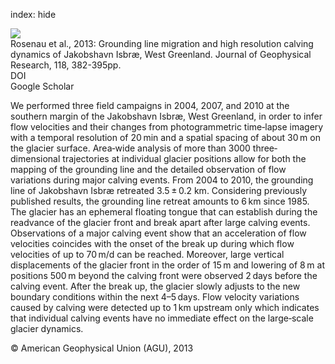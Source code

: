index: hide

<div class="Citation">
    <div class="Citation-thumb CitationThumb-linked"  data-href="https://doi.org/10.1029/2012jf002515">
      <img src="https://static.claimspace.cloud/climate-study-static/refs/thumbs/4/Rosenau_et_al_2013-thumb.png" />
    </div>

  <div class="Citation-body">
    <div class="Citation-text">Rosenau et al., 2013: Grounding line migration and high resolution calving dynamics of Jakobshavn Isbræ, West Greenland. <span class="Article-journal">Journal of  Geophysical Research, </span><span class="Article-volume">118, </span>382-395pp.</div>
    <div class="Citation-links">
      <div class="CitationLink" data-href="https://doi.org/10.1029/2012jf002515">
        <div class="CitationLink-icon CitationLink-Doi"></div>
        <div class="CitationLink-text">DOI</div>
      </div>
      <div class="CitationLink" data-href="https://scholar.google.com/scholar?q=10.1029/2012jf002515">
        <div class="CitationLink-icon CitationLink-Scholar"></div>
        <div class="CitationLink-text">Google Scholar</div>
      </div>
    </div>
  </div>
</div>

We performed three field campaigns in 2004, 2007, and 2010 at the southern margin of the Jakobshavn Isbræ, West Greenland, in order to infer flow velocities and their changes from photogrammetric time‐lapse imagery with a temporal resolution of 20 min and a spatial spacing of about 30 m on the glacier surface. Area‐wide analysis of more than 3000 three‐dimensional trajectories at individual glacier positions allow for both the mapping of the grounding line and the detailed observation of flow variations during major calving events. From 2004 to 2010, the grounding line of Jakobshavn Isbræ retreated 3.5 ± 0.2 km. Considering previously published results, the grounding line retreat amounts to 6 km since 1985. The glacier has an ephemeral floating tongue that can establish during the readvance of the glacier front and break apart after large calving events. Observations of a major calving event show that an acceleration of flow velocities coincides with the onset of the break up during which flow velocities of up to 70 m/d can be reached. Moreover, large vertical displacements of the glacier front in the order of 15 m and lowering of 8 m at positions 500 m beyond the calving front were observed 2 days before the calving event. After the break up, the glacier slowly adjusts to the new boundary conditions within the next 4–5 days. Flow velocity variations caused by calving were detected up to 1 km upstream only which indicates that individual calving events have no immediate effect on the large‐scale glacier dynamics.

<div class="Citation-copy">
&copy; American Geophysical Union (AGU), 2013
</div>